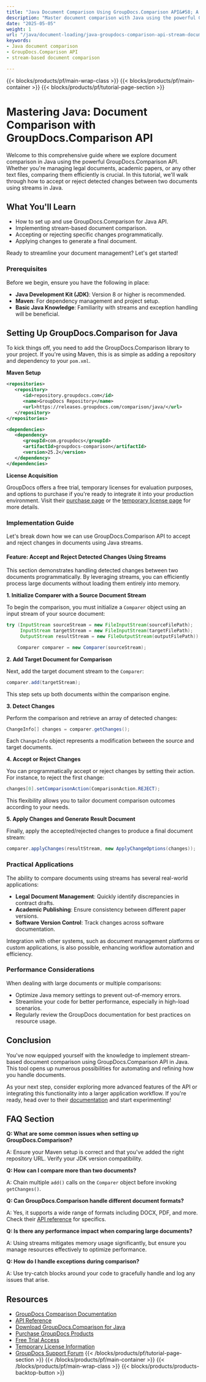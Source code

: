```yaml
---
title: "Java Document Comparison Using GroupDocs.Comparison API&#58; A Stream-Based Approach"
description: "Master document comparison with Java using the powerful GroupDocs.Comparison API. Learn stream-based techniques for efficient handling of legal, academic, and software documents."
date: "2025-05-05"
weight: 1
url: "/java/document-loading/java-groupdocs-comparison-api-stream-document-compare/"
keywords:
- Java document comparison
- GroupDocs.Comparison API
- stream-based document comparison

---
```


{{< blocks/products/pf/main-wrap-class >}}
{{< blocks/products/pf/main-container >}}
{{< blocks/products/pf/tutorial-page-section >}}
# Mastering Java: Document Comparison with GroupDocs.Comparison API

Welcome to this comprehensive guide where we explore document comparison in Java using the powerful GroupDocs.Comparison API. Whether you're managing legal documents, academic papers, or any other text files, comparing them efficiently is crucial. In this tutorial, we'll walk through how to accept or reject detected changes between two documents using streams in Java.

## What You'll Learn

- How to set up and use GroupDocs.Comparison for Java API.
- Implementing stream-based document comparison.
- Accepting or rejecting specific changes programmatically.
- Applying changes to generate a final document.

Ready to streamline your document management? Let's get started!

### Prerequisites

Before we begin, ensure you have the following in place:

- **Java Development Kit (JDK)**: Version 8 or higher is recommended.
- **Maven**: For dependency management and project setup.
- **Basic Java Knowledge**: Familiarity with streams and exception handling will be beneficial.

## Setting Up GroupDocs.Comparison for Java

To kick things off, you need to add the GroupDocs.Comparison library to your project. If you're using Maven, this is as simple as adding a repository and dependency to your `pom.xml`.

**Maven Setup**

```xml
<repositories>
   <repository>
      <id>repository.groupdocs.com</id>
      <name>GroupDocs Repository</name>
      <url>https://releases.groupdocs.com/comparison/java/</url>
   </repository>
</repositories>

<dependencies>
   <dependency>
      <groupId>com.groupdocs</groupId>
      <artifactId>groupdocs-comparison</artifactId>
      <version>25.2</version>
   </dependency>
</dependencies>
```

**License Acquisition**

GroupDocs offers a free trial, temporary licenses for evaluation purposes, and options to purchase if you're ready to integrate it into your production environment. Visit their [purchase page](https://purchase.groupdocs.com/buy) or the [temporary license page](https://purchase.groupdocs.com/temporary-license/) for more details.

### Implementation Guide

Let's break down how we can use GroupDocs.Comparison API to accept and reject changes in documents using Java streams.

#### Feature: Accept and Reject Detected Changes Using Streams

This section demonstrates handling detected changes between two documents programmatically. By leveraging streams, you can efficiently process large documents without loading them entirely into memory.

**1. Initialize Comparer with a Source Document Stream**

To begin the comparison, you must initialize a `Comparer` object using an input stream of your source document:

```java
try (InputStream sourceStream = new FileInputStream(sourceFilePath);
     InputStream targetStream = new FileInputStream(targetFilePath);
     OutputStream resultStream = new FileOutputStream(outputFilePath)) {

    Comparer comparer = new Comparer(sourceStream);
```

**2. Add Target Document for Comparison**

Next, add the target document stream to the `Comparer`:

```java
comparer.add(targetStream);
```

This step sets up both documents within the comparison engine.

**3. Detect Changes**

Perform the comparison and retrieve an array of detected changes:

```java
ChangeInfo[] changes = comparer.getChanges();
```

Each `ChangeInfo` object represents a modification between the source and target documents.

**4. Accept or Reject Changes**

You can programmatically accept or reject changes by setting their action. For instance, to reject the first change:

```java
changes[0].setComparisonAction(ComparisonAction.REJECT);
```

This flexibility allows you to tailor document comparison outcomes according to your needs.

**5. Apply Changes and Generate Result Document**

Finally, apply the accepted/rejected changes to produce a final document stream:

```java
comparer.applyChanges(resultStream, new ApplyChangeOptions(changes));
```

### Practical Applications

The ability to compare documents using streams has several real-world applications:

- **Legal Document Management**: Quickly identify discrepancies in contract drafts.
- **Academic Publishing**: Ensure consistency between different paper versions.
- **Software Version Control**: Track changes across software documentation.

Integration with other systems, such as document management platforms or custom applications, is also possible, enhancing workflow automation and efficiency.

### Performance Considerations

When dealing with large documents or multiple comparisons:

- Optimize Java memory settings to prevent out-of-memory errors.
- Streamline your code for better performance, especially in high-load scenarios.
- Regularly review the GroupDocs documentation for best practices on resource usage.

## Conclusion

You've now equipped yourself with the knowledge to implement stream-based document comparison using GroupDocs.Comparison API in Java. This tool opens up numerous possibilities for automating and refining how you handle documents.

As your next step, consider exploring more advanced features of the API or integrating this functionality into a larger application workflow. If you're ready, head over to their [documentation](https://docs.groupdocs.com/comparison/java/) and start experimenting!

## FAQ Section

**Q: What are some common issues when setting up GroupDocs.Comparison?**

A: Ensure your Maven setup is correct and that you've added the right repository URL. Verify your JDK version compatibility.

**Q: How can I compare more than two documents?**

A: Chain multiple `add()` calls on the `Comparer` object before invoking `getChanges()`.

**Q: Can GroupDocs.Comparison handle different document formats?**

A: Yes, it supports a wide range of formats including DOCX, PDF, and more. Check their [API reference](https://reference.groupdocs.com/comparison/java/) for specifics.

**Q: Is there any performance impact when comparing large documents?**

A: Using streams mitigates memory usage significantly, but ensure you manage resources effectively to optimize performance.

**Q: How do I handle exceptions during comparison?**

A: Use try-catch blocks around your code to gracefully handle and log any issues that arise.

## Resources

- [GroupDocs Comparison Documentation](https://docs.groupdocs.com/comparison/java/)
- [API Reference](https://reference.groupdocs.com/comparison/java/)
- [Download GroupDocs.Comparison for Java](https://releases.groupdocs.com/comparison/java/)
- [Purchase GroupDocs Products](https://purchase.groupdocs.com/buy)
- [Free Trial Access](https://releases.groupdocs.com/comparison/java/)
- [Temporary License Information](https://purchase.groupdocs.com/temporary-license/)
- [GroupDocs Support Forum](https://forum.groupdocs.com/c/comparison)
{{< /blocks/products/pf/tutorial-page-section >}}
{{< /blocks/products/pf/main-container >}}
{{< /blocks/products/pf/main-wrap-class >}}
{{< blocks/products/products-backtop-button >}}